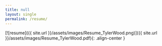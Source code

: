 ```yaml
---
title: null
layout: single
permalink: /resume/
---
```



[![resume]({{ site.url }}/assets/images/Resume_TylerWood.png)]({{ site.url }}/assets/images/Resume_TylerWood.pdf){:  .align-center }
